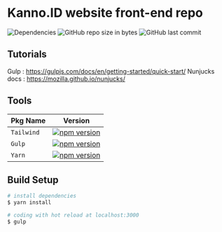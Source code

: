 # Kanno.ID website front-end repo
![Dependencies](https://david-dm.org/iqbalaqaba/kano.svg)
![GitHub repo size in bytes](https://img.shields.io/github/repo-size/badges/shields.svg)
![GitHub last commit](https://img.shields.io/github/last-commit/iqbalaqaba/kano.svg)

## Tutorials
Gulp : https://gulpjs.com/docs/en/getting-started/quick-start/
Nunjucks docs : https://mozilla.github.io/nunjucks/

## Tools

| Pkg Name  | Version |
| ------------- | ------------- |
| `Tailwind` | [![npm version](https://badge.fury.io/js/tailwind.svg)](https://badge.fury.io/js/tailwind) |
| `Gulp` | [![npm version](https://badge.fury.io/js/gulp.svg)](https://badge.fury.io/js/gulp) ||
| `Yarn` | [![npm version](https://badge.fury.io/js/yarn.svg)](https://badge.fury.io/js/yarn) |

## Build Setup

```bash
# install dependencies
$ yarn install

# coding with hot reload at localhost:3000
$ gulp

```
